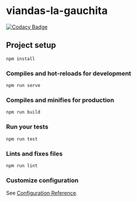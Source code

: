 # viandas-la-gauchita

[![Codacy Badge](https://api.codacy.com/project/badge/Grade/ba7dc5a3615b4a6cbd8900eebb1cfcf5)](https://www.codacy.com/manual/Dapp2019/Grupo-C2B-022019-front?utm_source=github.com&amp;utm_medium=referral&amp;utm_content=KoruElMago/Grupo-C2B-022019-front&amp;utm_campaign=Badge_Grade)

## Project setup
```
npm install
```

### Compiles and hot-reloads for development
```
npm run serve
```

### Compiles and minifies for production
```
npm run build
```

### Run your tests
```
npm run test
```

### Lints and fixes files
```
npm run lint
```

### Customize configuration
See [Configuration Reference](https://cli.vuejs.org/config/).
